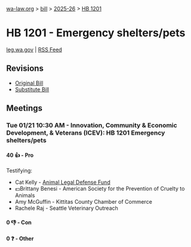 [wa-law.org](/) > [bill](/bill/) > [2025-26](/bill/2025-26/) > [HB 1201](/bill/2025-26/hb/1201/)

# HB 1201 - Emergency shelters/pets
[leg.wa.gov](https://app.leg.wa.gov/billsummary?BillNumber=1201&Year=2025&Initiative=false) | [RSS Feed](./rss.xml)

## Revisions
* [Original Bill](1/)
* [Substitute Bill](S/)

## Meetings
### Tue 01/21 10:30 AM - Innovation, Community & Economic Development, & Veterans (ICEV): HB 1201 Emergency shelters/pets
#### 40 👍 - Pro
Testifying:
* Cat Kelly - [Animal Legal Defense Fund](/org/animal_legal_defense_fund/)
* 💵Brittany Benesi - American Society for the Prevention of Cruelty to Animals
* Amy McGuffin - Kittitas County Chamber of Commerce
* Rachele Raj - Seattle Veterinary Outreach

#### 0 👎 - Con

#### 0 ❓ - Other

